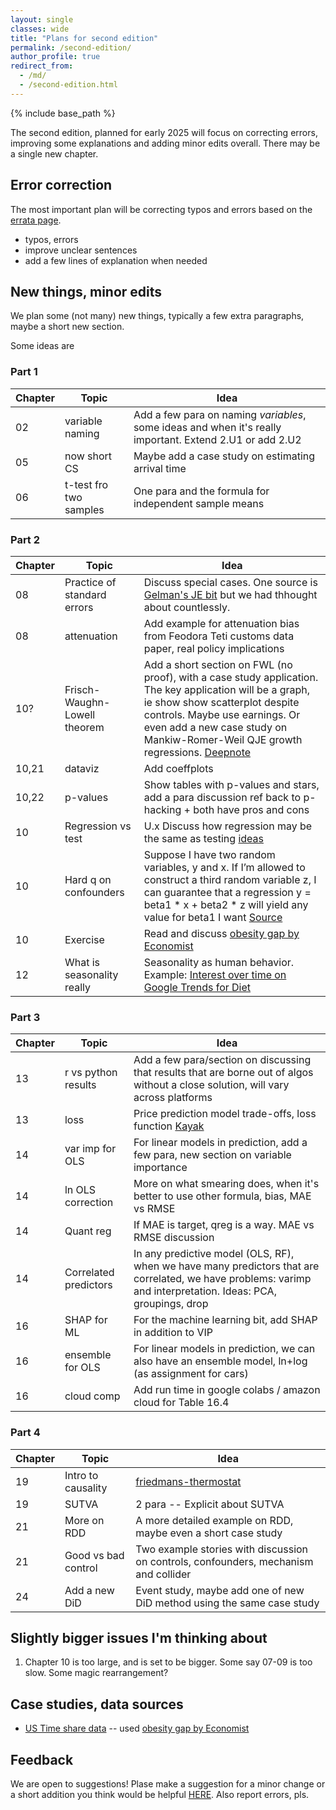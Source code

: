 ```yaml
---
layout: single
classes: wide
title: "Plans for second edition"
permalink: /second-edition/
author_profile: true
redirect_from:
  - /md/
  - /second-edition.html
---
```


{% include base_path %}


The second edition, planned for early 2025 will focus on correcting errors, improving some explanations and adding minor edits overall. There may be a single new chapter.

## Error correction

The most important plan will be correcting typos and errors based on the [errata page](/errata/).
* typos, errors
* improve unclear sentences 
* add a few lines of explanation when needed

## New things, minor edits

We plan some (not many) new things, typically a few extra paragraphs, maybe a short new section. 

Some ideas are

### Part 1

| Chapter | Topic                         | Idea                                                                                         |
| ------- | ------------------------------|--------------------------------------------------------------------------------------------------------|
|  02     |variable naming                |   Add a few para on naming *variables*, some ideas and when it's really important. Extend 2.U1 or add 2.U2 |
|  05 | now short CS |   Maybe add a case study on estimating arrival time |
|  06 | t-test fro two samples |   One para and the formula for independent sample means |



### Part 2

| Chapter | Topic                         | Idea                                                                                         |
| ------- | ------------------------------|--------------------------------------------------------------------------------------------------------|
| 08 |   Practice of standard errors   | Discuss special cases. One source is [Gelman's JE bit](https://www.sciencedirect.com/science/article/pii/S0304407623002324) but we had thhought about countlessly. |
|08 | attenuation |  Add example for attenuation bias from Feodora Teti customs data paper, real policy implications |
| 10?     |  Frisch-Waughn-Lowell theorem | Add a short section on FWL (no proof), with a case study application. The key application will be a graph, ie show show scatterplot despite controls. Maybe use earnings. Or even add a new case study on Mankiw-Romer-Weil QJE growth regressions. [Deepnote](https://deepnote.com/@carlos-mendez/R-Augmented-Solow-Model-d90f7550-909c-407d-8295-9ba49e81764f) | 
| 10,21| dataviz | Add coeffplots |
|10,22 | p-values |  Show tables with p-values and stars, add a para discussion ref back to p-hacking + both have pros and cons |
|10 | Regression vs test | U.x Discuss how regression may be the same as testing [ideas](https://lindeloev.github.io/tests-as-linear/)
|10 | Hard q on confounders | Suppose I have two random variables, y and x. If I’m allowed to construct a third random variable z, I can guarantee that a regression y = beta1 * x + beta2 * z will yield any value for beta1 I want [Source](https://x.com/johnjhorton/status/1737148357582221543?t=i1hkm6zMfpH6P0pwViddjw&s=03) |
|10  |Exercise | Read and discuss [obesity gap by Economist](https://www.economist.com/finance-and-economics/2023/11/23/the-obesity-pay-gap-is-worse-than-previously-thought) |
|12 | What is seasonality really | Seasonality as human behavior. Example: [Interest over time on Google Trends for Diet](https://trends.google.com/trends/explore/TIMESERIES/1704148800?hl=en-GB&tz=-60&date=all&geo=US&hl=en-GB&q=Diet&sni=3)

### Part 3

| Chapter | Topic                         | Idea                                                                                         |
| ------- | ------------------------------|--------------------------------------------------------------------------------------------------------|
|  13 | r vs python results|   Add a few para/section on discussing that results that are borne out of algos without a close solution, will vary across platforms|
| 13  | loss               | Price prediction model trade-offs, loss function [Kayak](https://d3.harvard.edu/not-just-winging-it-predicting-airfare-at-kayak/) |
|  14 |var imp for OLS |  For linear models in prediction, add a few para, new section on variable importance |
|  14 |ln OLS correction |  More on what smearing does, when it's better to use other formula, bias, MAE vs RMSE |
|  14 |Quant reg |  If MAE is target, qreg is a way. MAE vs RMSE discussion |
|  14 |Correlated predictors |  In any predictive model (OLS, RF), when we have many predictors that are correlated, we have problems: varimp and interpretation. Ideas: PCA, groupings, drop|
| 16 | SHAP for ML | For the machine learning bit, add SHAP in addition to VIP  |
|  16 | ensemble for OLS |  For linear models in prediction, we can also have an ensemble model, ln+log (as assignment for cars) |
|16 | cloud comp|  Add run time in google colabs / amazon cloud for Table 16.4 |

### Part 4

| Chapter | Topic                         | Idea                                                                                         |
| ------- | ------------------------------|--------------------------------------------------------------------------------------------------------|
|  19 | Intro to causality | [friedmans-thermostat](https://worthwhile.typepad.com/worthwhile_canadian_initi/2010/12/milton-friedmans-thermostat.html) |
|  19 | SUTVA |  2 para -- Explicit about SUTVA |
|  21 | More on RDD |  A more detailed example on RDD, maybe even a short case study |
|  21 | Good vs bad control|  Two example stories with discussion on controls, confounders, mechanism and collider|
|  24 | Add a new DiD |  Event study, maybe add one of new DiD method using the same case study |

## Slightly bigger issues I'm thinking about

1. Chapter 10 is too large, and is set to be bigger. Some say 07-09 is too slow. Some magic rearrangement? 



## Case studies, data sources

* [US Time share data](https://www.bls.gov/tus/data.htm) -- used [obesity gap by Economist](https://www.economist.com/finance-and-economics/2023/11/23/)



## Feedback

We are open to suggestions!
Plase make a suggestion for a minor change or a short addition you think would be helpful [HERE](https://gabors-data-analysis.com/contact-us/). Also report errors, pls. 


